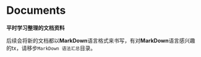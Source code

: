 # Documents
**平时学习整理的文档资料**

后续会将新的文档都以**MarkDown**语言格式来书写，有对**MarkDown**语言感兴趣的tx，请移步`MarkDown 语法汇总`目录。
